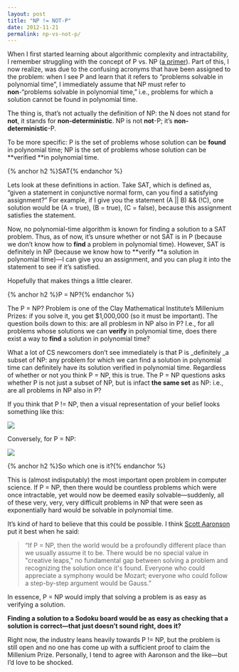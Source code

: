 ```yaml
---
layout: post
title: "NP != NOT-P"
date: 2012-11-21
permalink: np-vs-not-p/
---
```


When I first started learning about algorithmic complexity and intractability, I remember struggling with the concept of P vs. NP ([a primer](http://web.mit.edu/newsoffice/2009/explainer-pnp.html)). Part of this, I now realize, was due to the confusing acronyms that have been assigned to the problem: when I see P and learn that it refers to “problems solvable in polynomial time”, I immediately assume that NP must refer to **non**-“problems solvable in polynomial time,” i.e., problems for which a solution cannot be found in polynomial time. 

The thing is, that’s not actually the definition of NP: the N does not stand for **not**, it stands for **non-deterministic**. NP is not **not**-P; it’s **non-deterministic**-P.

To be more specific: P is the set of problems whose solution can be **found** in polynomial time; NP is the set of problems whose solution can be **verified **in polynomial time.

{% anchor h2 %}SAT{% endanchor %}

Lets look at these definitions in action. Take SAT, which is defined as, “given a statement in conjunctive normal form, can you find a satisfying assignment?” For example, if I give you the statement (A || B) && (!C), one solution would be (A = true), (B = true), (C = false), because this assignment satisfies the statement.

Now, no polynomial-time algorithm is known for finding a solution to a SAT problem. Thus, as of now, it’s unsure whether or not SAT is in P (because we don’t know how to **find** a problem in polynomial time). However, SAT is definitely in NP (because we know how to **verify **a solution in polynomial time)—I can give you an assignment, and you can plug it into the statement to see if it’s satisfied.

Hopefully that makes things a little clearer.

{% anchor h2 %}P = NP?{% endanchor %}

The P = NP? Problem is one of the Clay Mathematical Institute’s Millenium Prizes: if you solve it, you get $1,000,000 (so it must be important). The question boils down to this: are all problesm in NP also in P? I.e., for all problems whose solutions we can **verify** in polynomial time, does there exist a way to **find** a solution in polynomial time?

What a lot of CS newcomers don’t see immediately is that P is _definitely _a subset of NP: any problem for which we can find a solution in polynomial time can definitely have its solution verified in polynomial time. Regardless of whether or not you think P = NP, this is true. The P = NP questions asks whether P is not just a subset of NP, but is infact **the same set** as NP: i.e., are all problems in NP also in P? 

If you think that P != NP, then a visual representation of your belief looks something like this:

<img class="center" src="http://media.tumblr.com/tumblr_mdujkin4yz1rzq63x.png">

Conversely, for P = NP:

<img class="center" src="http://media.tumblr.com/tumblr_mdujkwenwP1rzq63x.png">

{% anchor h2 %}So which one is it?{% endanchor %}

This is (almost indisputably) the most important open problem in computer science. If P = NP, then there would be countless problems which were once intractable, yet would now be deemed easily solvable—suddenly, all of these very, very, very difficult problems in NP that were seen as exponentially hard would be solvable in polynomial time.

It’s kind of hard to believe that this could be possible. I think [Scott Aaronson](http://www.scottaaronson.com/blog/) put it best when he said: 

> “If P = NP, then the world would be a profoundly different place than we usually assume it to be. There would be no special value in "creative leaps," no fundamental gap between solving a problem and recognizing the solution once it's found. Everyone who could appreciate a symphony would be Mozart; everyone who could follow a step-by-step argument would be Gauss.”

In essence, P = NP would imply that solving a problem is as easy as verifying a solution.

**Finding a solution to a Sodoku board would be as easy as checking that a solution is correct—that just doesn’t sound right, does it?**

Right now, the industry leans heavily towards P != NP, but the problem is still open and no one has come up with a sufficient proof to claim the Millenium Prize. Personally, I tend to agree with Aaronson and the like—but I’d love to be shocked.
